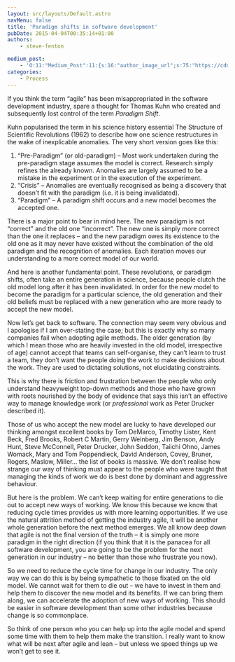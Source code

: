 ```yaml
---
layout: src/layouts/Default.astro
navMenu: false
title: 'Paradigm shifts in software development'
pubDate: 2015-04-04T00:35:14+01:00
authors:
    - steve-fenton

medium_post:
    - 'O:11:"Medium_Post":11:{s:16:"author_image_url";s:75:"https://cdn-images-1.medium.com/fit/c/400/400/1*eXkhfEuF41g5W_xnc_ydLA.jpeg";s:10:"author_url";s:38:"https://medium.com/@steve.fenton.co.uk";s:11:"byline_name";N;s:12:"byline_email";N;s:10:"cross_link";s:3:"yes";s:2:"id";s:12:"ed79c06079a0";s:21:"follower_notification";s:3:"yes";s:7:"license";s:19:"all-rights-reserved";s:14:"publication_id";s:2:"-1";s:6:"status";s:5:"draft";s:3:"url";s:51:"https://medium.com/@steve.fenton.co.uk/ed79c06079a0";}'
categories:
    - Process
---
```


If you think the term “agile” has been misappropriated in the software development industry, spare a thought for Thomas Kuhn who created and subsequently lost control of the term *Paradigm Shift*.

Kuhn popularised the term in his science history essential The Structure of Scientific Revolutions (1962) to describe how one science restructures in the wake of inexplicable anomalies. The very short version goes like this:

1. “Pre-Paradigm” (or old-paradigm) – Most work undertaken during the pre-paradigm stage assumes the model is correct. Research simply refines the already known. Anomalies are largely assumed to be a mistake in the experiment or in the execution of the experiment.
2. “Crisis” – Anomalies are eventually recognised as being a discovery that doesn’t fit with the paradigm (i.e. it is being invalidated).
3. “Paradigm” – A paradigm shift occurs and a new model becomes the accepted one.

There is a major point to bear in mind here. The new paradigm is not “correct” and the old one “incorrect”. The new one is simply more correct than the one it replaces – and the new paradigm owes its existence to the old one as it may never have existed without the combination of the old paradigm and the recognition of anomalies. Each iteration moves our understanding to a more correct model of our world.

And here is another fundamental point. These revolutions, or paradigm shifts, often take an entire generation in science, because people clutch the old model long after it has been invalidated. In order for the new model to become the paradigm for a particular science, the old generation and their old beliefs must be replaced with a new generation who are more ready to accept the new model.

Now let’s get back to software. The connection may seem very obvious and I apologise if I am over-stating the case; but this is exactly why so many companies fail when adopting agile methods. The older generation (by which I mean those who are heavily invested in the old model, irrespective of age) cannot accept that teams can self-organise, they can’t learn to trust a team, they don’t want the people doing the work to make decisions about the work. They are used to dictating solutions, not elucidating constraints.

This is why there is friction and frustration between the people who only understand heavyweight top-down methods and those who have grown with roots nourished by the body of evidence that says this isn’t an effective way to manage knowledge work (or *professional* work as Peter Drucker described it).

Those of us who accept the new model are lucky to have developed our thinking amongst excellent books by Tom DeMarco, Timothy Lister, Kent Beck, Fred Brooks, Robert C Martin, Gerry Weinberg, Jim Benson, Andy Hunt, Steve McConnell, Peter Drucker, John Seddon, Taiichi Ohno, James Womack, Mary and Tom Poppendieck, David Anderson, Covey, Bruner, Rogers, Maslow, Miller… the list of books is massive. We don’t realise how strange our way of thinking must appear to the people who were taught that managing the kinds of work we do is best done by dominant and aggressive behaviour.

But here is the problem. We can’t keep waiting for entire generations to die out to accept new ways of working. We know this because we know that reducing cycle times provides us with more learning opportunities. If we use the natural attrition method of getting the industry agile, it will be another whole generation before the next method emerges. We all know deep down that agile is not the final version of the truth – it is simply one more paradigm in the right direction (if you think that it is the panacea for all software development, you are going to be the problem for the next generation in our industry – no better than those who frustrate you now).

So we need to reduce the cycle time for change in our industry. The only way we can do this is by being sympathetic to those fixated on the old model. We cannot wait for them to die out – we have to invest in them and help them to discover the new model and its benefits. If we can bring them along, we can accelerate the adoption of new ways of working. This should be easier in software development than some other industries because change is so commonplace.

So think of one person who you can help up into the agile model and spend some time with them to help them make the transition. I really want to know what will be next after agile and lean – but unless we speed things up we won’t get to see it.